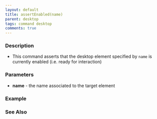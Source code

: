 ```yaml
---
layout: default
title: assertEnabled(name)
parent: desktop
tags: command desktop
comments: true
---
```


### Description

- This command asserts that the desktop element specified by `name` is currently enabled (i.e. ready for interaction)

### Parameters

- **name** -  the name associated to the target element

### Example


### See Also
